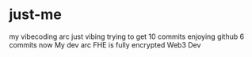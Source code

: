 # just-me
my vibecoding arc
just vibing
trying to get 10 commits
enjoying github
6 commits now
My dev arc
FHE is fully encrypted
Web3 Dev
